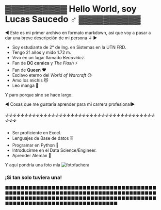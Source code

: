 # ▓▓▓▓▓▓▓▓▓▓ Hello World, soy Lucas Saucedo ♂ ▓▓▓▓▓▓▓▓▓▓

◄ Este es mi primer archivo en formato markdown, asi que voy a pasar a dar una breve descripción de mi persona ↓ ►

+ Soy estudiante de 2° de Ing. en Sistemas en la UTN FRD.
+ Tengo 21 años y mido 1.72 m.
+ Vivo en un lugar llamado *Benavidez*.
+ Fan de **DC comics** y *The Flash* ⚡
+ Fan de **Queen** ♥
+ Esclavo eterno del *World of Warcraft* 😓
+ Amo los michis 😻
+ Leo manga 🎌

Y paro porque sino se hace largo. 

◄ Cosas que me gustaría aprender para mi carrera profesional►
##### ↓↓↓↓↓↓↓↓↓↓↓↓↓↓↓↓↓↓↓↓↓↓↓↓↓↓↓↓↓↓↓↓↓↓↓↓↓↓↓↓↓↓

+ Ser proficiente en Excel.
+ Lenguajes de Base de datos 🗄️
+ Programar en Python 🐍
+ Introducirme en el Data Science/Engineer.
+ Aprender Alemán 🍻

Y aquí pondría una foto mía
![fotofachera](http://fairlyoddparents.wikia.com/wiki/File:FatherTime229.jpg)
### ¡Si tan solo tuviera una!

■■■■■■■■■■■■■■■■■■■■■■■■■■■■■■■■■■■■■■■■■■■■■■■■■■■■■■■■■■■■■■■■■■■■■■■■■■■■■■■■■■■■■■■■■■■■■■■■■■■■■■■■■■■■■■■■■■■■■■■■■■■■■■■■■■■■■■■■■■■■■■■■■■



